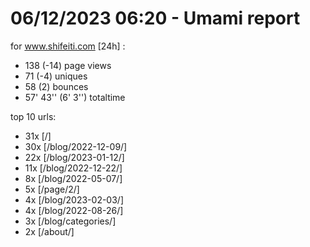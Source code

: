 # 06/12/2023 06:20 - Umami report
for www.shifeiti.com [24h] :

 - 138 (-14) page views
 - 71 (-4) uniques
 - 58 (2) bounces
 - 57' 43'' (6' 3'') totaltime


top 10 urls:
 - 31x [/]
 - 30x [/blog/2022-12-09/]
 - 22x [/blog/2023-01-12/]
 - 11x [/blog/2022-12-22/]
 - 8x [/blog/2022-05-07/]
 - 5x [/page/2/]
 - 4x [/blog/2023-02-03/]
 - 4x [/blog/2022-08-26/]
 - 3x [/blog/categories/]
 - 2x [/about/]


